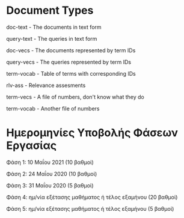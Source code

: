 # Document Types
doc-text - The documents in text form

query-text - The queries in text form

doc-vecs - The documents represented by term IDs

query-vecs - The queries represented by term IDs

term-vocab - Table of terms with corresponding IDs

rlv-ass - Relevance assesments

term-vecs - A file of numbers, don't know what they do

term-vocab - Another file of numbers

# Ημερομηνίες Υποβολής Φάσεων Εργασίας
Φάση 1: 10 Μαΐου 2021 (10 βαθμοί)

Φάση 2: 24 Μαΐου 2020 (10 βαθμοί) 

Φάση 3: 31 Μαΐου 2020 (5 βαθμοί) 

Φάση 4: ημ/νία εξέτασης μαθήματος ή τέλος εξαμήνου (20 βαθμοί) 

Φάση 5: ημ/νία εξέτασης μαθήματος ή τέλος εξαμήνου (5 βαθμοί) 
